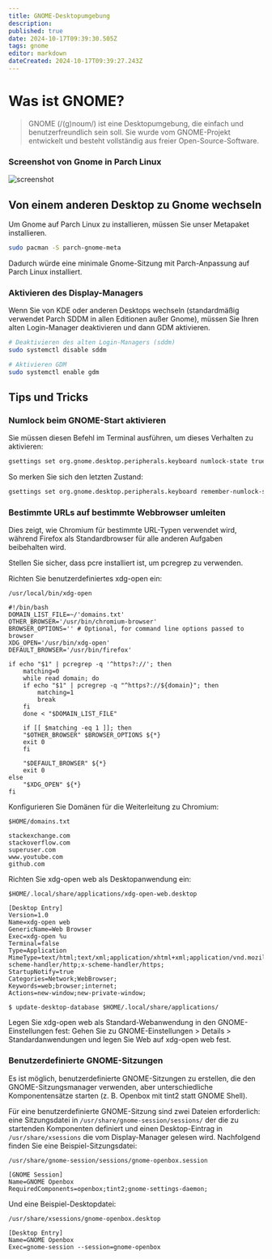 ```yaml
---
title: GNOME-Desktopumgebung
description: 
published: true
date: 2024-10-17T09:39:30.505Z
tags: gnome
editor: markdown
dateCreated: 2024-10-17T09:39:27.243Z
---
```


# Was ist GNOME?
> GNOME (/(ɡ)noʊm/) ist eine Desktopumgebung, die einfach und benutzerfreundlich sein soll. Sie wurde vom GNOME-Projekt entwickelt und besteht vollständig aus freier Open-Source-Software.


### Screenshot von Gnome in Parch Linux

![screenshot](https://github.com/parchlinux/Parch-iso-gnome/raw/main/image/screenshot.png)

## Von einem anderen Desktop zu Gnome wechseln

Um Gnome auf Parch Linux zu installieren, müssen Sie unser Metapaket installieren.

```bash
sudo pacman -S parch-gnome-meta
```
Dadurch würde eine minimale Gnome-Sitzung mit Parch-Anpassung auf Parch Linux installiert.

### Aktivieren des Display-Managers
Wenn Sie von KDE oder anderen Desktops wechseln (standardmäßig verwendet Parch SDDM in allen Editionen außer Gnome), müssen Sie Ihren alten Login-Manager deaktivieren und dann GDM aktivieren.

```bash
# Deaktivieren des alten Login-Managers (sddm)
sudo systemctl disable sddm

# Aktivieren GDM
sudo systemctl enable gdm
```


## Tips und Tricks

### Numlock beim GNOME-Start aktivieren

Sie müssen diesen Befehl im Terminal ausführen, um dieses Verhalten zu aktivieren:
```bash
gsettings set org.gnome.desktop.peripherals.keyboard numlock-state true
```

So merken Sie sich den letzten Zustand:
```bash
gsettings set org.gnome.desktop.peripherals.keyboard remember-numlock-state true
```


### Bestimmte URLs auf bestimmte Webbrowser umleiten

Dies zeigt, wie Chromium für bestimmte URL-Typen verwendet wird, während Firefox als Standardbrowser für alle anderen Aufgaben beibehalten wird.

Stellen Sie sicher, dass pcre installiert ist, um pcregrep zu verwenden.

Richten Sie benutzerdefiniertes xdg-open ein:
```
/usr/local/bin/xdg-open
```
```
#!/bin/bash
DOMAIN_LIST_FILE=~/'domains.txt'
OTHER_BROWSER='/usr/bin/chromium-browser'
BROWSER_OPTIONS='' # Optional, for command line options passed to browser
XDG_OPEN='/usr/bin/xdg-open'
DEFAULT_BROWSER='/usr/bin/firefox'

if echo "$1" | pcregrep -q '^https?://'; then
    matching=0
    while read domain; do
	if echo "$1" | pcregrep -q "^https?://${domain}"; then
	    matching=1
	    break
	fi
    done < "$DOMAIN_LIST_FILE"

    if [[ $matching -eq 1 ]]; then
	"$OTHER_BROWSER" $BROWSER_OPTIONS ${*}
	exit 0
    fi
    
    "$DEFAULT_BROWSER" ${*}
    exit 0
else
    "$XDG_OPEN" ${*}
fi
```

Konfigurieren Sie Domänen für die Weiterleitung zu Chromium:‍

```
$HOME/domains.txt
```
```
stackexchange.com
stackoverflow.com
superuser.com
www.youtube.com
github.com
```
Richten Sie xdg-open web als Desktopanwendung ein:
```
$HOME/.local/share/applications/xdg-open-web.desktop
```
```
[Desktop Entry]
Version=1.0
Name=xdg-open web
GenericName=Web Browser
Exec=xdg-open %u
Terminal=false
Type=Application
MimeType=text/html;text/xml;application/xhtml+xml;application/vnd.mozilla.xul+xml;text/mml;x-scheme-handler/http;x-scheme-handler/https;
StartupNotify=true
Categories=Network;WebBrowser;
Keywords=web;browser;internet;
Actions=new-window;new-private-window;
```
```
$ update-desktop-database $HOME/.local/share/applications/
```
Legen Sie xdg-open web als Standard-Webanwendung in den GNOME-Einstellungen fest: Gehen Sie zu GNOME-Einstellungen > Details > Standardanwendungen und legen Sie Web auf xdg-open web fest.


### Benutzerdefinierte GNOME-Sitzungen
Es ist möglich, benutzerdefinierte GNOME-Sitzungen zu erstellen, die den GNOME-Sitzungsmanager verwenden, aber unterschiedliche Komponentensätze starten (z. B. Openbox mit tint2 statt GNOME Shell).

Für eine benutzerdefinierte GNOME-Sitzung sind zwei Dateien erforderlich: eine Sitzungsdatei in ```/usr/share/gnome-session/sessions/``` der die zu startenden Komponenten definiert und einen Desktop-Eintrag in `/usr/share/xsessions` die vom Display-Manager gelesen wird. Nachfolgend finden Sie eine Beispiel-Sitzungsdatei:
```
/usr/share/gnome-session/sessions/gnome-openbox.session
```
```
[GNOME Session]
Name=GNOME Openbox
RequiredComponents=openbox;tint2;gnome-settings-daemon;
```
Und eine Beispiel-Desktopdatei:
```
/usr/share/xsessions/gnome-openbox.desktop
```
```
[Desktop Entry]
Name=GNOME Openbox
Exec=gnome-session --session=gnome-openbox
```



